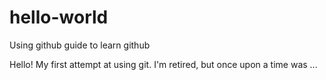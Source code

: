 # hello-world
Using github guide to learn github

Hello!
My first attempt at using git.  I'm retired, but once upon a time was ...
